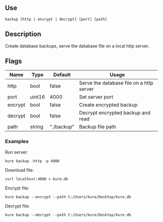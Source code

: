 ## Use

`backup [http | encrypt | decrypt] [port] [path]`

## Description

Create database backups, serve the database file on a local http server.

## Flags

|  Name     |     Type      |    Default    |                  Usage                         |
|-----------|---------------|---------------|------------------------------------------------|
| http      | bool          | false         | Serve the database file on a http server       |
| port      | uint16        | 4000          | Set server port                                |
| encrypt   | bool          | false         | Create encrypted backup                        |
| decrypt   | bool          | false         | Decrypt encrypted backup and read              |
| path      | string        | "./backup"    | Backup file path                               |

### Examples

Run server:
```
kure backup -http -p 4000
```

Download file:
```
curl localhost:4000 > kure.db
```

Encrypt file:
```
kure backup --encrypt --path C:/Users/kure/Desktop/kure.db
```

Decrypt file:
```
kure backup --decrypt --path C:/Users/kure/Desktop/kure.db
```